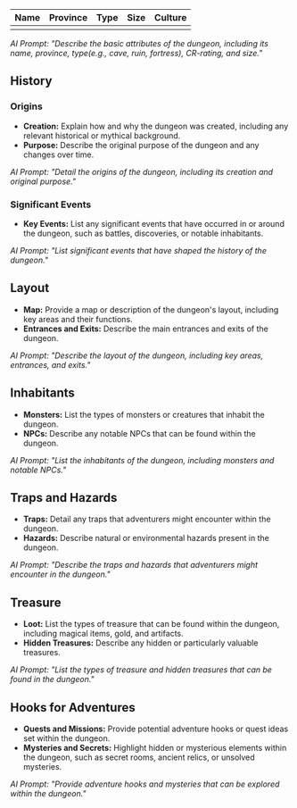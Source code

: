 

| Name | Province | Type | Size | Culture |
| ---- | -------- | ---- | ---- | ------- |
|      |          |      |      |         |

_AI Prompt: "Describe the basic attributes of the dungeon, including its name, province, type(e.g., cave, ruin, fortress), CR-rating, and size."_

## History

### Origins

-   **Creation:** Explain how and why the dungeon was created, including any relevant historical or mythical background.
-   **Purpose:** Describe the original purpose of the dungeon and any changes over time.

_AI Prompt: "Detail the origins of the dungeon, including its creation and original purpose."_

### Significant Events

-   **Key Events:** List any significant events that have occurred in or around the dungeon, such as battles, discoveries, or notable inhabitants.

_AI Prompt: "List significant events that have shaped the history of the dungeon."_

## Layout

-   **Map:** Provide a map or description of the dungeon's layout, including key areas and their functions.
-   **Entrances and Exits:** Describe the main entrances and exits of the dungeon.

_AI Prompt: "Describe the layout of the dungeon, including key areas, entrances, and exits."_

## Inhabitants

-   **Monsters:** List the types of monsters or creatures that inhabit the dungeon.
-   **NPCs:** Describe any notable NPCs that can be found within the dungeon.

_AI Prompt: "List the inhabitants of the dungeon, including monsters and notable NPCs."_

## Traps and Hazards

-   **Traps:** Detail any traps that adventurers might encounter within the dungeon.
-   **Hazards:** Describe natural or environmental hazards present in the dungeon.

_AI Prompt: "Describe the traps and hazards that adventurers might encounter in the dungeon."_

## Treasure

-   **Loot:** List the types of treasure that can be found within the dungeon, including magical items, gold, and artifacts.
-   **Hidden Treasures:** Describe any hidden or particularly valuable treasures.

_AI Prompt: "List the types of treasure and hidden treasures that can be found in the dungeon."_

## Hooks for Adventures

-   **Quests and Missions:** Provide potential adventure hooks or quest ideas set within the dungeon.
-   **Mysteries and Secrets:** Highlight hidden or mysterious elements within the dungeon, such as secret rooms, ancient relics, or unsolved mysteries.

_AI Prompt: "Provide adventure hooks and mysteries that can be explored within the dungeon."_
